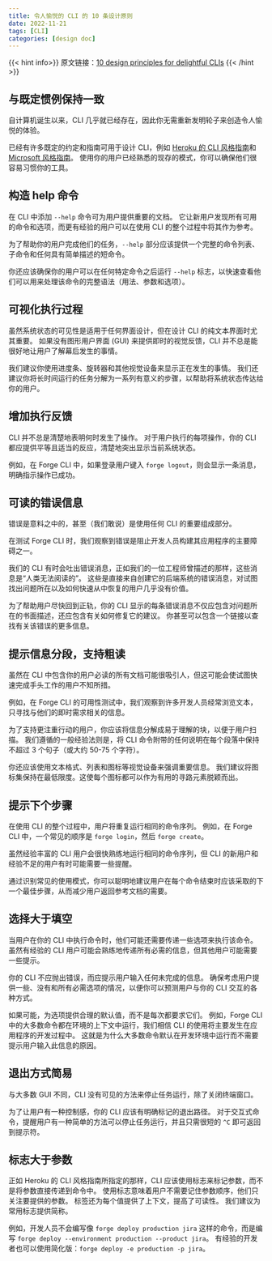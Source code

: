 ```yaml
---
title: 令人愉悦的 CLI 的 10 条设计原则
date: 2022-11-21
tags: [CLI]
categories: [design doc]
---
```


{{< hint info>}}
原文链接：[10 design principles for delightful CLIs](https://blog.developer.atlassian.com/10-design-principles-for-delightful-clis/)
{{< /hint >}}

<!--more-->

## 与既定惯例保持一致

自计算机诞生以来，CLI 几乎就已经存在，因此你无需重新发明轮子来创造令人愉悦的体验。

已经有许多既定的约定和指南可用于设计 CLI，例如 [Heroku 的 CLI 风格指南](https://devcenter.heroku.com/articles/cli-style-guide)和
[Microsoft 风格指南](https://docs.microsoft.com/en-us/style-guide/welcome/)。
使用你的用户已经熟悉的现存的模式，你可以确保他们很容易习惯你的工具。

## 构造 help 命令

在 CLI 中添加 `--help` 命令可为用户提供重要的文档。
它让新用户发现所有可用的命令和选项，而更有经验的用户可以在使用 CLI 的整个过程中将其作为参考。

为了帮助你的用户完成他们的任务，`--help` 部分应该提供一个完整的命令列表、子命令和任何具有简单描述的短命令。

你还应该确保你的用户可以在任何特定命令之后运行 `--help` 标志，以快速查看他们可以用来处理该命令的完整语法（用法、参数和选项）。

## 可视化执行过程

虽然系统状态的可见性是适用于任何界面设计，但在设计 CLI 的纯文本界面时尤其重要。
如果没有图形用户界面 (GUI) 来提供即时的视觉反馈，CLI 并不总是能很好地让用户了解幕后发生的事情。

我们建议你使用进度条、旋转器和其他视觉设备来显示正在发生的事情。
我们还建议你将长时间运行的任务分解为一系列有意义的步骤，以帮助将系统状态传达给你的用户。

## 增加执行反馈

CLI 并不总是清楚地表明何时发生了操作。
对于用户执行的每项操作，你的 CLI 都应提供平等且适当的反应，清楚地突出显示当前系统状态。

例如，在 Forge CLI 中，如果登录用户键入 `forge logout`，则会显示一条消息，明确指示操作已成功。

## 可读的错误信息

错误是意料之中的，甚至（我们敢说）是使用任何 CLI 的重要组成部分。

在测试 Forge CLI 时，我们观察到错误是阻止开发人员构建其应用程序的主要障碍之一。

我们的 CLI 有时会吐出错误消息，正如我们的一位工程师曾描述的那样，这些消息是“人类无法阅读的”。 
这些是直接来自创建它的后端系统的错误消息，对试图找出问题所在以及如何快速从中恢复的用户几乎没有价值。

为了帮助用户尽快回到正轨，你的 CLI 显示的每条错误消息不仅应包含对问题所在的书面描述，还应包含有关如何修复它的建议。
你甚至可以包含一个链接以查找有关该错误的更多信息。

## 提示信息分段，支持粗读

虽然在 CLI 中包含你的用户必读的所有文档可能很吸引人，但这可能会使试图快速完成手头工作的用户不知所措。

例如，在 Forge CLI 的可用性测试中，我们观察到许多开发人员经常浏览文本，只寻找与他们的即时需求相关的信息。

为了支持更注重行动的用户，你应该将信息分解成易于理解的块，以便于用户扫描。
我们遵循的一般经验法则是，将 CLI 命令附带的任何说明在每个段落中保持不超过 3 个句子（或大约 50-75 个字符）。

你还应该使用文本格式、列表和图标等视觉设备来强调重要信息。
我们建议将图标集保持在最低限度。这使每个图标都可以作为有用的寻路元素脱颖而出。

## 提示下个步骤

在使用 CLI 的整个过程中，用户将重复运行相同的命令序列。
例如，在 Forge CLI 中，一个常见的顺序是 `forge login`，然后 `forge create`。

虽然经验丰富的 CLI 用户会很快熟练地运行相同的命令序列，但 CLI 的新用户和经验不足的用户有时可能需要一些提醒。

通过识别常见的使用模式，你可以聪明地建议用户在每个命令结束时应该采取的下一个最佳步骤，从而减少用户返回参考文档的需要。

## 选择大于填空

当用户在你的 CLI 中执行命令时，他们可能还需要传递一些选项来执行该命令。
虽然有经验的 CLI 用户可能会熟练地传递所有必需的信息，但其他用户可能需要一些提示。

你的 CLI 不应抛出错误，而应提示用户输入任何未完成的信息。
确保考虑用户提供一些、没有和所有必需选项的情况，以便你可以预测用户与你的 CLI 交互的各种方式。

如果可能，为选项提供合理的默认值，而不是每次都要求它们。
例如，Forge CLI 中的大多数命令都在环境的上下文中运行，我们相信 CLI 的使用将主要发生在应用程序的开发过程中。
这就是为什么大多数命令默认在开发环境中运行而不需要提示用户输入此信息的原因。

## 退出方式简易

与大多数 GUI 不同，CLI 没有可见的方法来停止任务运行，除了关闭终端窗口。

为了让用户有一种控制感，你的 CLI 应该有明确标记的退出路径。
对于交互式命令，提醒用户有一种简单的方法可以停止任务运行，并且只需很短的 `^C` 即可返回到提示符。

## 标志大于参数

正如 Heroku 的 CLI 风格指南所指定的那样，CLI 应该使用标志来标记参数，而不是将参数直接传递到命令中。
使用标志意味着用户不需要记住参数顺序，他们只关注要提供的参数。
标签还为每个值提供了上下文，提高了可读性。 我们建议为常用标志提供简称。

例如，开发人员不会编写像 `forge deploy production jira` 这样的命令，而是编写 `forge deploy --environment production --product jira`。
有经验的开发者也可以使用简化版：`forge deploy -e production -p jira`。
